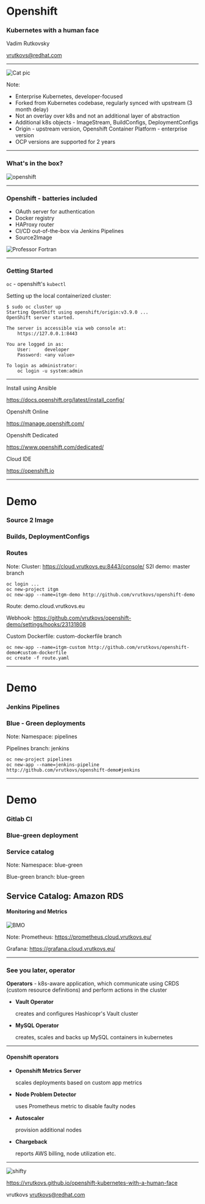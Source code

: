 # Openshift
### Kubernetes with a human face

Vadim Rutkovsky

vrutkovs@redhat.com

---
![Cat pic](imgs/cat.png)

Note:
* Enterprise Kubernetes, developer-focused
* Forked from Kubernetes codebase, regularly synced with upstream (3 month delay)
* Not an overlay over k8s and not an additional layer of abstraction
* Additional k8s objects - ImageStream, BuildConfigs, DeploymentConfigs
* Origin - upstream version, Openshift Container Platform - enterprise version
* OCP versions are supported for 2 years

---
### What's in the box?
![openshift](imgs/openshift.png)

---
### Openshift - batteries included
* OAuth server for authentication
* Docker registry
* HAProxy router
* CI/CD out-of-the-box via Jenkins Pipelines
* Source2Image

![Professor Fortran](imgs/fortran.png)

---
### Getting Started

`oc` - openshift's `kubectl`

Setting up the local containerized cluster:
```shell
$ sudo oc cluster up
Starting OpenShift using openshift/origin:v3.9.0 ...
OpenShift server started.

The server is accessible via web console at:
    https://127.0.0.1:8443

You are logged in as:
    User:     developer
    Password: <any value>

To login as administrator:
    oc login -u system:admin
```

---
Install using Ansible

https://docs.openshift.org/latest/install_config/

Openshift Online

https://manage.openshift.com/

Openshift Dedicated

https://www.openshift.com/dedicated/

Cloud IDE

https://openshift.io

---
# Demo
### Source 2 Image
### Builds, DeploymentConfigs
### Routes

Note:
Cluster: https://cloud.vrutkovs.eu:8443/console/
S2I demo: master branch

```
oc login ...
oc new-project itgm
oc new-app --name=itgm-demo http://github.com/vrutkovs/openshift-demo
```

Route: demo.cloud.vrutkovs.eu

Webhook: https://github.com/vrutkovs/openshift-demo/settings/hooks/23131808

Custom Dockerfile: custom-dockerfile branch

```
oc new-app --name=itgm-custom http://github.com/vrutkovs/openshift-demo#custom-dockerfile
oc create -f route.yaml
```
---
# Demo
### Jenkins Pipelines
### Blue - Green deployments

Note:
Namespace: pipelines

Pipelines branch: jenkins

```
oc new-project pipelines
oc new-app --name=jenkins-pipeline http://github.com/vrutkovs/openshift-demo#jenkins
```
---
# Demo
### Gitlab CI
### Blue-green deployment
### Service catalog

Note:
Namespace: blue-green

Blue-green branch: blue-green

Service Catalog: Amazon RDS
---
#### Monitoring and Metrics
![BMO](imgs/BMO.png)

Note:
Prometheus: https://prometheus.cloud.vrutkovs.eu/

Grafana: https://grafana.cloud.vrutkovs.eu/

---
### See you later, operator

**Operators** - k8s-aware application, which communicate using CRDS (custom resource definitions) and perform actions in the cluster

* **Vault Operator**

  creates and configures Hashicopr's Vault cluster

* **MySQL Operator**

  creates, scales and backs up MySQL containers in kubernetes

---
#### Openshift operators
* **Openshift Metrics Server**

  scales deployments based on custom app metrics

* **Node Problem Detector**

  uses Prometheus metric to disable faulty nodes

* **Autoscaler**

  provision additional nodes
* **Chargeback**
 
  reports AWS billing, node utilization etc.

---
![shifty](imgs/get_shifty.jpg)

https://vrutkovs.github.io/openshift-kubernetes-with-a-human-face

*<!-- -->* vrutkovs  <!-- .element: class="fab fa-twitter-square" --> *<!-- -->* vrutkovs@redhat.com  <!-- .element: class="fas fa-envelope-square" -->
